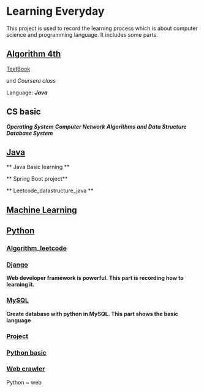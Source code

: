 # Learning Everyday

This project is used to record the learning process which is about computer science and programming language. It includes some parts.

## [Algorithm 4th](https://github.com/SamLiu666/CS-learning-Notes/tree/master/algorithm)

[TextBook](https://algs4.cs.princeton.edu/23quicksort/)

and *Coursera class*

Language: ***Java***

## CS basic

***Operating System***
***Computer Network***
***Algorithms and Data Structure***
***Database System***

## [Java](https://github.com/SamLiu666/CS-learning-Notes/tree/master/Java)

** Java Basic learning **

** Spring Boot project**

** Leetcode_datastructure_java **


## [Machine Learning](https://github.com/SamLiu666/CS-learning-Notes/tree/master/MachineLearning)


## [Python](https://github.com/SamLiu666/CS-learning-Notes/tree/master/python)
### [Algorithm_leetcode](https://github.com/SamLiu666/CS-learning-Notes/tree/master/python/algorithm_leetcode)

### [Django](https://github.com/SamLiu666/CS-learning-Notes/tree/master/python/Django_tutorial)
**Web developer framework is powerful. This part is recording how to learning it.**

### [MySQL](https://github.com/SamLiu666/CS-learning-Notes/tree/master/python/MySQL)
**Create database with python in MySQL.  This part shows the basic language**

### [Project](https://github.com/SamLiu666/CS-learning-Notes/tree/master/python/project)

### [Python basic](https://github.com/SamLiu666/CS-learning-Notes/tree/master/python/python%20basic)

### [Web crawler](https://github.com/SamLiu666/CS-learning-Notes/tree/master/python/web%20crawler)

Python ~ web
